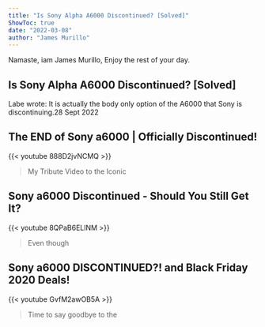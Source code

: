 ```yaml
---
title: "Is Sony Alpha A6000 Discontinued? [Solved]"
ShowToc: true 
date: "2022-03-08"
author: "James Murillo" 
---
```


Namaste, iam James Murillo, Enjoy the rest of your day.
## Is Sony Alpha A6000 Discontinued? [Solved]
Labe wrote: It is actually the body only option of the A6000 that Sony is discontinuing.28 Sept 2022

## The END of Sony a6000 | Officially Discontinued!
{{< youtube 888D2jvNCMQ >}}
>My Tribute Video to the Iconic 

## Sony a6000 Discontinued - Should You Still Get It?
{{< youtube 8QPaB6ELlNM >}}
>Even though 

## Sony a6000 DISCONTINUED?! and Black Friday 2020 Deals!
{{< youtube GvfM2awOB5A >}}
>Time to say goodbye to the 

